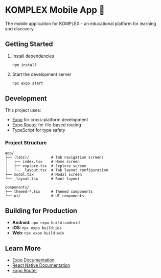 # KOMPLEX Mobile App 📱

The mobile application for KOMPLEX - an educational platform for learning and discovery.

## Getting Started

1. Install dependencies

   ```bash
   npm install
   ```

2. Start the development server

   ```bash
   npx expo start
   ```

## Development

This project uses:

- [Expo](https://expo.dev) for cross-platform development
- [Expo Router](https://docs.expo.dev/router/introduction/) for file-based routing
- TypeScript for type safety

### Project Structure

```
app/
├── (tabs)/          # Tab navigation screens
│   ├── index.tsx    # Home screen
│   ├── explore.tsx  # Explore screen
│   └── _layout.tsx  # Tab layout configuration
├── modal.tsx        # Modal screen
└── _layout.tsx      # Root layout

components/
├── themed-*.tsx     # Themed components
└── ui/              # UI components
```

## Building for Production

- **Android**: `npx expo build:android`
- **iOS**: `npx expo build:ios`
- **Web**: `npx expo build:web`

## Learn More

- [Expo Documentation](https://docs.expo.dev/)
- [React Native Documentation](https://reactnative.dev/)
- [Expo Router](https://docs.expo.dev/router/introduction/)
